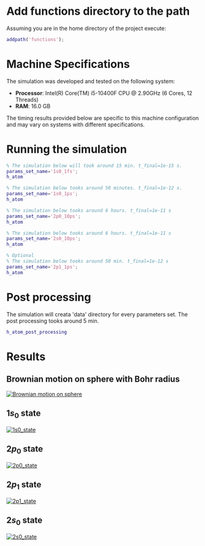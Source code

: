 # Add functions directory to the path
Assuming you are in the home directory of the project execute:
```Matlab
addpath('functions');
```

# Machine Specifications

The simulation was developed and tested on the following system:

- **Processor**: Intel(R) Core(TM) i5-10400F CPU @ 2.90GHz (6 Cores, 12 Threads)
- **RAM**: 16.0 GB

The timing results provided below are specific to this machine configuration 
and may vary on systems with different specifications.

# Running the simulation

```Matlab
% The simulation below will took around 15 min. t_final=1e-15 s.
params_set_name='1s0_1fs';
h_atom

% The simulation below tooks around 50 minutes. t_final=1e-12 s.
params_set_name='1s0_1ps';
h_atom

% The simulation below tooks around 6 hours. t_final=1e-11 s
params_set_name='2p0_10ps';
h_atom

% The simulation below tooks around 6 hours. t_final=1e-11 s
params_set_name='2s0_10ps';
h_atom

% Optional
% The simulation below tooks around 50 min. t_final=1e-12 s
params_set_name='2p1_1ps';
h_atom
```

# Post processing
The simulation will creata 'data' directory for every parameters set. 
The post processing tooks around 5 min.
```Matlab
h_atom_post_processing
```

# Results


## Brownian motion on sphere with Bohr radius
[![Brownian motion on sphere](movies/1s0_1fs.gif)](movies/1s0_1fs.gif)

## $1s_0$ state
[![1s0_state](movies/1s0_1ps.gif)](movies/1s0_1ps.gif)

## $2p_0$ state
[![2p0_state](movies/2p0_10ps.gif)](movies/2p0_10ps.gif)

## $2p_1$ state
[![2p1_state](movies/2p1_1ps.gif)](movies/2p1_1ps.gif)


## $2s_0$ state
[![2s0_state](movies/2s0_10ps.gif)](movies/2s0_10ps.gif)

